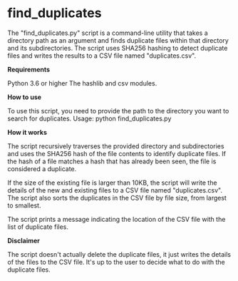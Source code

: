# find_duplicates

The "find_duplicates.py" script is a command-line utility that takes a directory path as an argument and finds duplicate files within that directory and its subdirectories. The script uses SHA256 hashing to detect duplicate files and writes the results to a CSV file named "duplicates.csv".

**Requirements**

Python 3.6 or higher
The hashlib and csv modules.

**How to use**

To use this script, you need to provide the path to the directory you want to search for duplicates.
Usage: python find_duplicates.py <directory>

**How it works**
  
The script recursively traverses the provided directory and subdirectories and uses the SHA256 hash of the file contents to identify duplicate files. If the hash of a file matches a hash that has already been seen, the file is considered a duplicate.

If the size of the existing file is larger than 10KB, the script will write the details of the new and existing files to a CSV file named "duplicates.csv". The script also sorts the duplicates in the CSV file by file size, from largest to smallest.

The script prints a message indicating the location of the CSV file with the list of duplicate files.

**Disclaimer**
  
The script doesn't actually delete the duplicate files, it just writes the details of the files to the CSV file. It's up to the user to decide what to do with the duplicate files.
